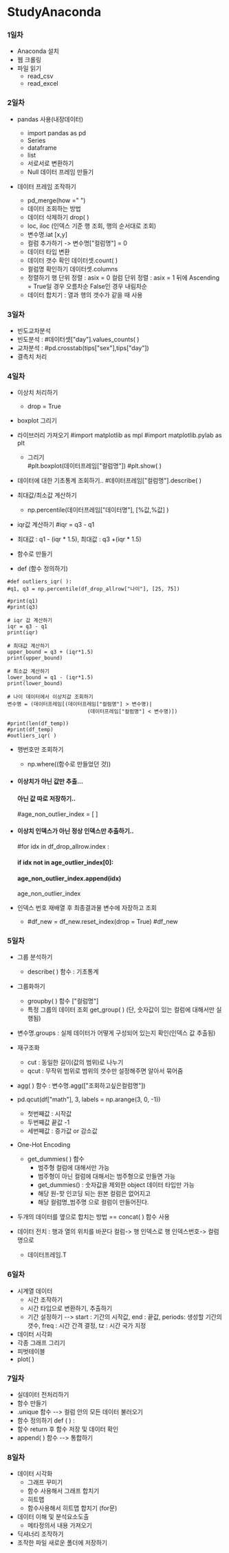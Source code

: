 # StudyAnaconda

### 1일차 

- Anaconda 설치
- 웹 크롤링
- 파일 읽기 
  - read_csv
  - read_excel

### 2일차

- pandas 사용(내장데이터)
  - import pandas as pd
  - Series
  - dataframe
  - list
  - 서로서로 변환하기
  - Null 데이터 프레임 만들기
		
- 데이터 프레임 조작하기
  - pd_merge(how =" ")
  - 데이터 조회하는 방법
  - 데이터 삭제하기 drop( )
  - loc, iloc (인덱스 기준 행 조회, 행의 순서대로 조회)
  - 변수명.iat [x,y]
  - 컬럼 추가하기 -> 변수명["컬럼명"] = 0
  - 데이터 타입 변환
  - 데이터 갯수 확인 데이터셋.count( )
  - 컬럼명 확인하기 데이터셋.columns
  - 정렬하기  행 단위 정렬 : asix = 0 
	     컬럼 단위 정렬 : asix = 1 뒤에 Ascending = True일 경우 오름차순 False인 경우 내림차순
  - 데이터 합치기 : 열과 행의 갯수가 같을 때 사용

### 3일차 
  - 빈도교차분석
   - 빈도분석 : #데이터셋["day"].values_counts( )
   - 교차분석 : #pd.crosstab(tips["sex"],tips["day"])
   - 결측치 처리

### 4일차 
  
  - 이상치 처리하기
    -  drop = True
  -  boxplot 그리기
  
  - 라이브러리 가져오기
     #import matplotlib as mpl
     #import matplotlib.pylab as plt
   
    - 그리기  
     #plt.boxplot(데이터프레임["컬럼명"])
     #plt.show( )
  
  - 데이터에 대한 기초통계 조회하기.. 
      #데이터프레임["컬럼명"].describe( )
  
  - 최대값/최소값 계산하기
    - np.percentile(데이터프레임["데이터명"], [%값,%값] )
  
  - iqr값 계산하기 
      #iqr = q3 - q1
   - 최대값 : q1 - (iqr * 1.5), 최대값 : q3 +(iqr * 1.5)

  - 함수로 만들기 
   - def (함수 정의하기)
    
    #def outliers_iqr( ): 
    #q1, q3 = np.percentile(df_drop_allrow["나이"], [25, 75])
    
    #print(q1)
    #print(q3)
    
    # iqr 값 계산하기 
    iqr = q3 - q1
    print(iqr)
    
    # 최대값 계산하기 
    upper_bound = q3 + (iqr*1.5)
    print(upper_bound)
    
    # 최소값 계산하기
    lower_bound = q1 - (iqr*1.5)
    print(lower_bound)
    
    # 나이 데이터에서 이상치값 조회하기 
    변수명 = (데이터프레임[(데이터프레임["컬럼명"] > 변수명)|
                              (데이터프레임["컬럼명"] < 변수명)])
                    
    #print(len(df_temp))
    #print(df_temp)
    #outliers_iqr( )
 
  - 행번호만 조회하기
    - np.where((함수로 만들었던 것))

  - #### 이상치가 아닌 값만 추출...
    
    #### 아닌 값 따로 저장하기..

    #age_non_outlier_index = [ ]

  - #### 이상치 인덱스가 아닌 정상 인덱스만 추출하기..
    
    #for idx in df_drop_allrow.index :
    ####    if idx not in age_outlier_index[0]:
    ####        age_non_outlier_index.append(idx)
        
    age_non_outlier_index

  - 인덱스 번호 재배열 후 최종결과물 변수에 자장하고 조회
    - #df_new = df_new.reset_index(drop = True)
     #df_new

### 5일차 
  - 그룹 분석하기
    - describe( ) 함수 : 기초통계
  
  - 그룹화하기  
    - groupby( ) 함수 ["컬럼명"]
     - 특정 그룹의 데이터 조회 get_group( ) (단, 숫자값이 있는 컬럼에 대해서만 실행됨)
  - 변수명.groups : 실제 데이터가 어떻게 구성되어 있는지 확인(인덱스 값 추출됨)
  
  - 재구조화
    - cut : 동일한 길이(값의 범위)로 나누기
    - qcut : 무작위 범위로 범위의 갯수만 설정해주면 알아서 묶어줌
  - agg( ) 함수 : 변수명.agg(["조회하고싶은컬럼명"])
  
  - pd.qcut(df["math"], 3, labels = np.arange(3, 0, -1))
    - 첫번째값 : 시작값
    - 두번째값 끝값 -1
    - 세번째값 : 증가값 or 감소값
  
  - One-Hot Encoding
    - get_dummies( ) 함수
      -  범주형 컬럼에 대해서만 가능
      -  범주형이 아닌 컬럼에 대해서는 범주형으로 만들면 가능
      -  get_dummies() : 숫자값을 제외한 object 데이터 타입만 가능
      -  해당 원-핫 인코딩 되는 원본 컬럼은 없어지고 
      -  해당 컬럼명_범주명 으로 컬럼이 만들어진다.
  - 두개의 데이터를 옆으로 합치는 방법 == concat( ) 함수 사용
  - 데이터 전치 : 행과 열의 위치를 바꾼다 컬럼-> 행 인덱스로 
				    행 인덱스번호-> 컬럼명으로 
      - 데이터프레임.T

### 6일차
  - 시계열 데이터
    - 시간 조작하기
    - 시간 타입으로 변환하기, 추출하기
    - 기간 설정하기 --> start : 기간의 시작값, end : 끝값, periods: 생성할 기간의 갯수, freq : 시간 간격 결정, tz : 시간 국가 지정
  - 데이터 시각화
  - 각종 그래프 그리기
  - 피벗테이블 
  - plot( )

### 7일차 
  - 실데이터 전처리하기
  - 함수 만들기
  - .unique 함수 --> 컬럼 안의 모든 데이터 불러오기
  - 함수 정의하기 def ( ) :
  - 함수 return 후 함수 저장 및 데이터 확인
  - append( ) 함수 --> 통합하기

### 8일차 
  - 데이터 시각화
    - 그래프 꾸미기
    - 함수 사용해서 그래프 합치기
    - 히트맵
    - 함수사용해서 히트맵 합치기 (for문)
  - 데이터 이해 및 분석요소도출
    - 메타정의서 내용 가져오기
  - 딕셔너리 조작하기
  - 조작한 파일 새로운 폴더에 저장하기
  


   